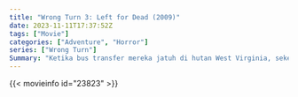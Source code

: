 ```yaml
---
title: "Wrong Turn 3: Left for Dead (2009)"
date: 2023-11-11T17:37:52Z
tags: ["Movie"]
categories: ["Adventure", "Horror"]
series: ["Wrong Turn"]
Summary: "Ketika bus transfer mereka jatuh di hutan West Virginia, sekelompok narapidana dan seorang petugas pemasyarakatan bertemu dengan seorang kasau yang sedang melarikan diri dari orang dusun kanibal yang telah membunuh teman-temannya."
---
```


<mux-player stream-type="on-demand"
src="https://kp3d-my.sharepoint.com/personal/ryoo_kp3d_onmicrosoft_com/_layouts/15/download.aspx?share=EXMWzaUG-gZLlGal3Gqgs1UBv4-CHEmD7QL6zKnqoexiOA" prefer-playback="mse" controls>

</mux-player>


{{< movieinfo id="23823" >}}

<script src="https://cdn.jsdelivr.net/npm/@mux/mux-player"></script>

 <script type="application/ld+json ">
{
"@context": "https://schema.org/",
"@type": "VideoObject",
"name": "Wrong Turn 3: Left for Dead",
"contentUrl": "https://stream.mux.com/wKXLxkEtdf9kTBtSaxY11zmnTdd6TL01PpuuNWu8QWVc.m3u8",
"thumbnailUrl": "https://www.themoviedb.org/t/p/original/ea0CkCPHKDG7M5vYRBpa5tr9H8I.jpg?width=314&fit_mode=preserve&time=25",
"uploadDate": "2023-11-11T17:37:52Z",
}

</script>
